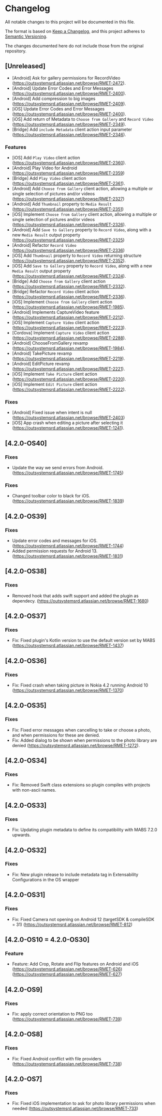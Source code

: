 # Changelog
All notable changes to this project will be documented in this file.

The format is based on [Keep a Changelog](https://keepachangelog.com/en/1.0.0/),
and this project adheres to [Semantic Versioning](https://semver.org/spec/v2.0.0.html).

The changes documented here do not include those from the original repository.

## [Unreleased]
- [Android] Ask for gallery permissions for RecordVideo (https://outsystemsrd.atlassian.net/browse/RMET-2472).
- [Android] Update Error Codes and Error Messages (https://outsystemsrd.atlassian.net/browse/RMET-2400).
- [Android] Add compression to big images (https://outsystemsrd.atlassian.net/browse/RMET-2409).
- [iOS] Update Error Codes and Error Messages (https://outsystemsrd.atlassian.net/browse/RMET-2400).
- [iOS] Add return of Metadata to `Choose from Gallery` and `Record Video` (https://outsystemsrd.atlassian.net/browse/RMET-2349).
- [Bridge] Add `include Metadata` client action input parameter (https://outsystemsrd.atlassian.net/browse/RMET-2346).

### Features
- [iOS] Add `Play Video` client action (https://outsystemsrd.atlassian.net/browse/RMET-2360).
- [Android] Play Video for Android (https://outsystemsrd.atlassian.net/browse/RMET-2359)
- [Bridge] Add `Play Video` client action (https://outsystemsrd.atlassian.net/browse/RMET-2361).
- [Android] Add `Choose from Gallery` client action, allowing a multiple or single selection of pictures and/or videos (https://outsystemsrd.atlassian.net/browse/RMET-2327)
- [Android] Add `Thumbnail` property to `Media Result` (https://outsystemsrd.atlassian.net/browse/RMET-2351)
- [iOS] Implement `Choose from Gallery` client action, allowing a multiple or single selection of pictures and/or videos (https://outsystemsrd.atlassian.net/browse/RMET-2326).
- [Android] Add `Save to Gallery` property to `Record Video`, along with a new `Media Result` output property (https://outsystemsrd.atlassian.net/browse/RMET-2325)
- [Android] Refactor `Record Video` (https://outsystemsrd.atlassian.net/browse/RMET-2336)
- [iOS] Add `Thumbnail` property to `Record Video` returning structure (https://outsystemsrd.atlassian.net/browse/RMET-2352).
- [iOS] Add `Save to Gallery` property to `Record Video`, along with a new `Media Result` output property (https://outsystemsrd.atlassian.net/browse/RMET-2324).
- [Bridge] Add `Choose from Gallery` client action (https://outsystemsrd.atlassian.net/browse/RMET-2332).
- [Bridge] Refactor `Record Video` client action (https://outsystemsrd.atlassian.net/browse/RMET-2336). 
- [iOS] Implement `Choose from Gallery` client action (https://outsystemsrd.atlassian.net/browse/RMET-1985).
- [Android] Implements CaptureVideo feature (https://outsystemsrd.atlassian.net/browse/RMET-2212).
- [iOS] Implement `Capture Video` client action (https://outsystemsrd.atlassian.net/browse/RMET-2223).
- [Cordova] Implement `Capture Video` client action (https://outsystemsrd.atlassian.net/browse/RMET-2288).
- [Android] ChooseFromGallery revamp (https://outsystemsrd.atlassian.net/browse/RMET-1984).
- [Android] TakePicture revamp (https://outsystemsrd.atlassian.net/browse/RMET-2219).
- [Android] EditPicture revamp (https://outsystemsrd.atlassian.net/browse/RMET-2221).
- [iOS] Implement `Take Picture` client action (https://outsystemsrd.atlassian.net/browse/RMET-2220).
- [iOS] Implement `Edit Picture` client action (https://outsystemsrd.atlassian.net/browse/RMET-2222).

### Fixes
- [Android] Fixed issue when intent is null (https://outsystemsrd.atlassian.net/browse/RMET-2403)
- [iOS] App crash when editing a picture after selecting it (https://outsystemsrd.atlassian.net/browse/RMET-1241).

## [4.2.0-OS40]
### Fixes
- Update the way we send errors from Android. (https://outsystemsrd.atlassian.net/browse/RMET-1745)
### Fixes
- Changed toolbar color to black for iOS. (https://outsystemsrd.atlassian.net/browse/RMET-1839)

## [4.2.0-OS39]
### Fixes
- Update error codes and messages for iOS. (https://outsystemsrd.atlassian.net/browse/RMET-1744)
- Added permission requests for Android 13. (https://outsystemsrd.atlassian.net/browse/RMET-1831)

## [4.2.0-OS38]
### Fixes
- Removed hook that adds swift support and added the plugin as dependecy. (https://outsystemsrd.atlassian.net/browse/RMET-1680)

## [4.2.0-OS37]

### Fixes
- Fix: Fixed plugin's Kotlin version to use the default version set by MABS (https://outsystemsrd.atlassian.net/browse/RMET-1437)

## [4.2.0-OS36]

### Fixes
- Fix: Fixed crash when taking picture in Nokia 4.2 running Android 10 (https://outsystemsrd.atlassian.net/browse/RMET-1370)

## [4.2.0-OS35]

### Fixes
- Fix: Fixed error messages when cancelling to take or choose a photo, and when permissions for these are denied.
- Fix: Added dialog to be shown when permissions to the photo library are denied (https://outsystemsrd.atlassian.net/browse/RMET-1272).

## [4.2.0-OS34]
### Fixes
- Fix: Removed Swift class extensions so plugin compiles with projects with non-ascii names.

## [4.2.0-OS33]
### Fixes
- Fix: Updating plugin metadata to define its compatibility with MABS 7.2.0 upwards.

## [4.2.0-OS32]
### Fixes
- Fix: New plugin release to include metadata tag in Extensability Configurations in the OS wrapper

## [4.2.0-OS31]
### Fixes
- Fix: Fixed Camera not opening on Android 12 (targetSDK & compileSDK = 31) (https://outsystemsrd.atlassian.net/browse/RMET-812)

## [4.2.0-OS10 = 4.2.0-OS30]
### Feature
- Feature: Add Crop, Rotate and Flip features on Android and iOS (https://outsystemsrd.atlassian.net/browse/RMET-626)(https://outsystemsrd.atlassian.net/browse/RMET-627)

## [4.2.0-OS9]
### Fixes
- Fix: apply correct orientation to PNG too (https://outsystemsrd.atlassian.net/browse/RMET-739)

## [4.2.0-OS8]
### Fixes
- Fix: Fixed Android conflict with file providers (https://outsystemsrd.atlassian.net/browse/RMET-738)

## [4.2.0-OS7]
### Fixes
- Fix: Fixed iOS implementation to ask for photo library permissions when needed (https://outsystemsrd.atlassian.net/browse/RMET-733)

